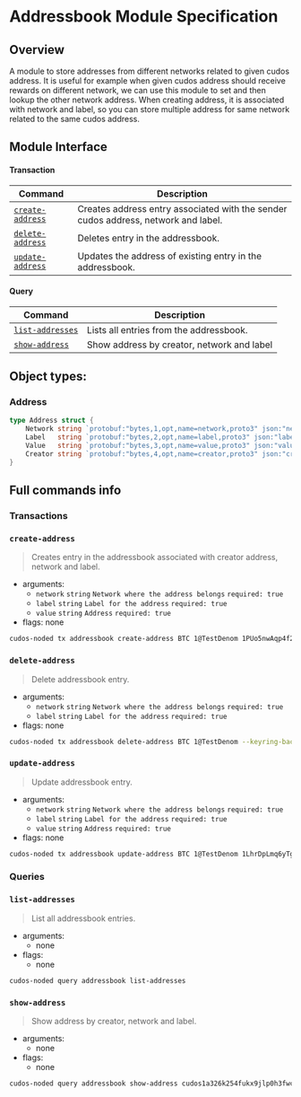 # Addressbook Module Specification

## Overview

A module to store addresses from different networks related to given cudos address. It is useful for example when given cudos address should 
receive rewards on different network, we can use this module to set and then lookup the other network address.
When creating address, it is associated with network and label, so you can store multiple address for same network related to the same cudos address.

## Module Interface

#### Transaction

| Command                               | Description                                                                         |
| --------------------------------------|-------------------------------------------------------------------------------------|
| [`create-address`](#create-address)   | Creates address entry associated with the sender cudos address, network and label.  |
| [`delete-address`](#delete-address)   | Deletes entry in the addressbook.                                                   |
| [`update-address`](#update-address)   | Updates the address of existing entry in the addressbook.                           |

#### Query

| Command                               | Description                                |
| --------------------------------------|--------------------------------------------|
| [`list-addresses`](#list-addresses)   | Lists all entries from the addressbook.    |
| [`show-address`](#show-address)       | Show address by creator, network and label |


## Object types:

### Address

```go
type Address struct {
	Network string `protobuf:"bytes,1,opt,name=network,proto3" json:"network,omitempty"`
	Label   string `protobuf:"bytes,2,opt,name=label,proto3" json:"label,omitempty"`
	Value   string `protobuf:"bytes,3,opt,name=value,proto3" json:"value,omitempty"`
	Creator string `protobuf:"bytes,4,opt,name=creator,proto3" json:"creator,omitempty"`
}
```

## Full commands info

### Transactions

### `create-address`

> Creates entry in the addressbook associated with creator address, network and label.

- arguments:
  - `network` `string` `Network where the address belongs` `required: true`
  - `label` `string` `Label for the address` `required: true`
  - `value` `string` `Address` `required: true`
- flags:
  none

```bash
cudos-noded tx addressbook create-address BTC 1@TestDenom 1PUo5nwAqp4f2vyzR4ZmRfE3bwyHo8APa5 --keyring-backend=<keyring> --chain-id=<chain-id> --gas=auto --gas-adjustment=1.3 --gas-prices=5000000000000acudos --from=<from-key>
```

### `delete-address`

> Delete addressbook entry.

- arguments:
  - `network` `string` `Network where the address belongs` `required: true`
  - `label` `string` `Label for the address` `required: true`
- flags:
  none

```bash
cudos-noded tx addressbook delete-address BTC 1@TestDenom --keyring-backend=<keyring> --chain-id=<chain-id> --gas=auto --gas-adjustment=1.3 --gas-prices=5000000000000acudos --from=<from-key>
```

### `update-address`

> Update addressbook entry.

- arguments:
  - `network` `string` `Network where the address belongs` `required: true`
  - `label` `string` `Label for the address` `required: true`
  - `value` `string` `Address` `required: true`
- flags:
  none

```bash
cudos-noded tx addressbook update-address BTC 1@TestDenom 1LhrDpLmq6yTgZQ6xPMUsMhXuEHdG3evSq --keyring-backend=<keyring> --chain-id=<chain-id> --gas=auto --gas-adjustment=1.3 --gas-prices=5000000000000acudos --from=<from-key>
```

### Queries

### `list-addresses`

> List all addressbook entries.

- arguments:
  - none
- flags:
  - none

```bash
cudos-noded query addressbook list-addresses
```

### `show-address`

> Show address by creator, network and label.

- arguments:
  - none
- flags:
  - none

```bash
cudos-noded query addressbook show-address cudos1a326k254fukx9jlp0h3fwcr2ymjgludzum67dv BTC 1@TestDenom
```
